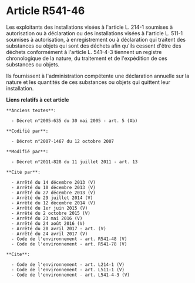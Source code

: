 # Article R541-46

Les exploitants des installations visées à l'article L. 214-1 soumises à autorisation ou à déclaration ou des installations
visées à l'article L. 511-1 soumises à autorisation, à enregistrement ou à déclaration qui traitent des substances ou objets
qui sont des déchets afin qu'ils cessent d'être des déchets conformément à l'article L. 541-4-3 tiennent un registre
chronologique de la nature, du traitement et de l'expédition de ces substances ou objets. 

Ils fournissent à l'administration compétente une déclaration annuelle sur la nature et les quantités de ces substances ou
objets qui quittent leur installation.

**Liens relatifs à cet article**

	**Anciens textes**:

	  - Décret n°2005-635 du 30 mai 2005 - art. 5 (Ab)

	**Codifié par**:

	  - Décret n°2007-1467 du 12 octobre 2007

	**Modifié par**:

	  - Décret n°2011-828 du 11 juillet 2011 - art. 13

	**Cité par**:

	  - Arrêté du 14 décembre 2013 (V)
	  - Arrêté du 10 décembre 2013 (V)
	  - Arrêté du 27 décembre 2013 (V)
	  - Arrêté du 29 juillet 2014 (V)
	  - Arrêté du 12 décembre 2014 (V)
	  - Arrêté du 1er juin 2015 (V)
	  - Arrêté du 2 octobre 2015 (V)
	  - Arrêté du 23 mai 2016 (V)
	  - Arrêté du 24 août 2016 (V)
	  - Arrêté du 20 avril 2017 - art. (V)
	  - Arrêté du 24 avril 2017 (V)
	  - Code de l'environnement - art. R541-48 (V)
	  - Code de l'environnement - art. R541-78 (V)

	**Cite**:

	  - Code de l'environnement - art. L214-1 (V)
	  - Code de l'environnement - art. L511-1 (V)
	  - Code de l'environnement - art. L541-4-3 (V)
